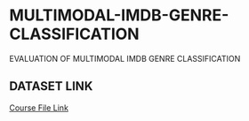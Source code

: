 # MULTIMODAL-IMDB-GENRE-CLASSIFICATION
EVALUATION OF MULTIMODAL IMDB  GENRE CLASSIFICATION
## DATASET LINK
[Course File Link](https://herts.instructure.com/courses/117751/files/9850024?wrap=1)

